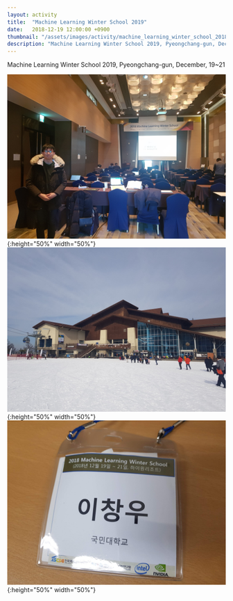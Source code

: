 ```yaml
---
layout: activity
title:  "Machine Learning Winter School 2019"
date:   2018-12-19 12:00:00 +0900
thumbnail: "/assets/images/activity/machine_learning_winter_school_2018/mlws.jpg"
description: "Machine Learning Winter School 2019, Pyeongchang-gun, December, 19~21"
---
```


Machine Learning Winter School 2019, Pyeongchang-gun, December, 19~21

![](/assets/images/activity/machine_learning_winter_school_2018/mlws.jpg){:height="50%" width="50%"}
![](/assets/images/activity/machine_learning_winter_school_2018/mlws2.jpg){:height="50%" width="50%"}
![](/assets/images/activity/machine_learning_winter_school_2018/mlws3.jpg){:height="50%" width="50%"}
